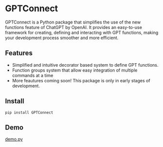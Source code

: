 # GPTConnect

GPTConnect is a Python package that simplifies the use of the new functions feature of ChatGPT by OpenAI. It provides an easy-to-use framework for creating, defining and interacting with GPT functions, making your development process smoother and more efficient.

## Features

- Simplified and intuitive decorator based system to define GPT functions.
- Function groups system that allow easy integration of multiple commands at a time
- More feautures coming soon! This package is only in early stages of development.

## Install
`pip install GPTConnect`

## Demo
[demo.py](https://github.com/SleepyStew/gptconnect/blob/master/example.py)
